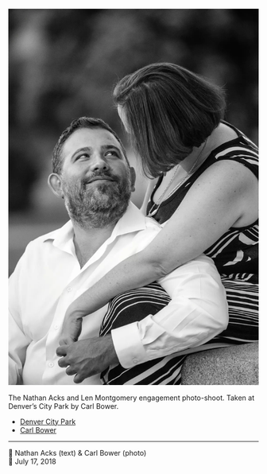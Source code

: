 ![Nathan and Len sitting at the base of a monument in City Park](assets/1a5ab3ab32ae1c13f2233663c85b73f8.webp)

The Nathan Acks and Len Montgomery engagement photo-shoot. Taken at Denver’s City Park by Carl Bower.

* [Denver City Park](https://www.denver.org/listing/city-park/6822/)
* [Carl Bower](https://carlbowerphotos.com)

- - - -

<span aria-hidden="true">👥</span> Nathan Acks (text) & Carl Bower (photo)  
<span aria-hidden="true">📅</span> July 17, 2018
